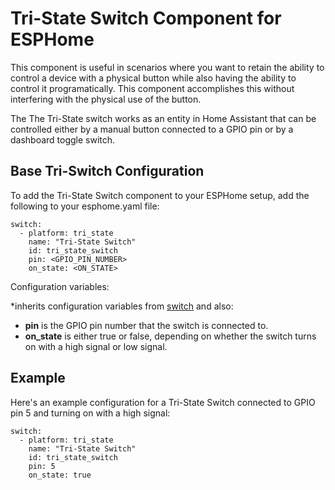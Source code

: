 # Tri-State Switch Component for ESPHome
This component is useful in scenarios where you want to retain the ability to control a device with a physical button while also having the ability to control it programatically.  This component accomplishes this without interfering with the physical use of the button.

The The Tri-State switch works as an entity in Home Assistant that can be controlled either by a manual button connected to a GPIO pin or by a dashboard toggle switch.


## Base Tri-Switch Configuration
To add the Tri-State Switch component to your ESPHome setup, add the following to your esphome.yaml file:

```
switch:
  - platform: tri_state
    name: "Tri-State Switch"
    id: tri_state_switch
    pin: <GPIO_PIN_NUMBER>
    on_state: <ON_STATE>
```

Configuration variables:

  *inherits configuration variables from <a href="https://esphome.io/components/switch/index.html">switch</a> and also:
  - **pin** is the GPIO pin number that the switch is connected to.  
  - **on_state** is either true or false, depending on whether the switch turns on with a high signal or low signal.  


## Example

Here's an example configuration for a Tri-State Switch connected to GPIO pin 5 and turning on with a high signal:

```
switch:
  - platform: tri_state
    name: "Tri-State Switch"
    id: tri_state_switch
    pin: 5
    on_state: true
```
